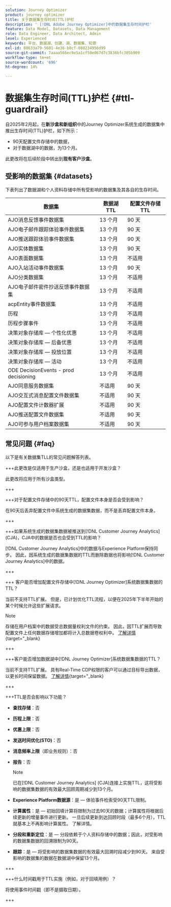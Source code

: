 ```yaml
---
solution: Journey Optimizer
product: journey optimizer
title: 关于数据集生存时间(TTL)护栏
description: ' [!DNL Adobe Journey Optimizer]中的数据集生存时间护栏'
feature: Data Model, Datasets, Data Management
role: Data Engineer, Data Architect, Admin
level: Experienced
keywords: 平台、数据湖、创建、湖、数据集、轮廓
exl-id: 08633a79-5601-4e36-b8cf-080234956d99
source-git-commit: 7aaaa566ec9e5a1cf50e067d7c3836bfc305b909
workflow-type: tm+mt
source-wordcount: '696'
ht-degree: 14%

---
```


# 数据集生存时间(TTL)护栏 {#ttl-guardrail}

自2025年2月起，在&#x200B;**新沙盒和新组织**&#x200B;中的Journey Optimizer系统生成的数据集中推出生存时间(TTL)护栏，如下所示：

* 90天配置文件存储中的数据，
* 对于数据湖中的数据，为13个月。

此更改将在后续阶段中转出到&#x200B;**现有客户沙盒**。

## 受影响的数据集 {#datasets}

下表列出了数据湖和个人资料存储中所有受影响的数据集及其各自的生存时间。

| 数据集 | 数据湖TTL | 配置文件存储TTL |
|------|-----|-----|
| AJO消息反馈事件数据集 | 13 个月 | 90 天 |
| AJO电子邮件跟踪体验事件数据集 | 13 个月 | 90 天 |
| AJO推送跟踪体验事件数据集 | 13 个月 | 90 天 |
| AJO实体数据集 | 13 个月 | 90 天 |
| AJO表面数据集 | 13 个月 | 不适用 |
| AJO入站活动事件数据集 | 13 个月 | 90 天 |
| AJO分类数据集 | 13 个月 | 不适用 |
| AJO电子邮件密件抄送反馈事件数据集 | 13 个月 | 不适用 |
| acpEntity事件数据集 | 13 个月 | 不适用 |
| 历程 | 13 个月 | 不适用 |
| 历程步骤事件 | 13 个月 | 不适用 |
| 决策对象存储库 — 个性化优惠 | 13 个月 | 不适用 |
| 决策对象存储库 — 后备优惠 | 13 个月 | 不适用 |
| 决策对象存储库 — 投放位置 | 13 个月 | 不适用 |
| 决策对象存储库 — 活动 | 13 个月 | 不适用 |
| ODE DecisionEvents - prod decisioning | 13 个月 | 不适用 |
| AJO同意服务数据集 | 不适用 | 90 天 |
| AJO交互式消息配置文件数据集 | 不适用 | 90 天 |
| AJO配置文件计数器扩展 | 不适用 | 90 天 |
| AJO推送配置文件数据集 | 不适用 | 90 天 |
| AJO可参与用户档案数据集 | 不适用 | 90 天 |



## 常见问题 {#faq}

以下是有关数据集TLL的常见问题解答列表。

+++此更改是仅适用于生产沙盒，还是也适用于开发沙盒？

此更改将应用于所有沙盒类型。

+++

+++对于配置文件存储中的90天TTL，配置文件本身是否会受到影响？

在90天后丢弃配置文件中系统生成的数据集数据，而不是丢弃配置文件本身。

+++

+++如果系统生成的数据集数据被推送到[!DNL Customer Journey Analytics] (CJA)，CJA中的数据是否也会受到TTL的影响？

[!DNL Customer Journey Analytics]中的数据与Experience Platform保持同步。 因此，因系统生成的数据集数据的TTL而删除数据也将影响[!DNL Customer Journey Analytics]中的数据。

+++

+++ 客户能否增加配置文件存储中[!DNL Journey Optimizer]系统数据集数据的TTL？

当前不支持TTL扩展。 但是，已计划优化TTL流程，以便在2025年下半年开始的某个时候允许这些扩展请求。

>[!NOTE]
>
>存储在用户档案中的数据受总数据量权利文件的约束。 因此，因TTL扩展而导致配置文件上任何数据存储增加都将计入总数据卷权利中。 [了解详情](https://experienceleague.adobe.com/docs/experience-platform/landing/license/total-data-volume.html){target="_blank}

+++

+++客户能否增加数据湖中[!DNL Journey Optimizer]系统数据集数据的TTL？

当前不支持TTL扩展。 具有Real-Time CDP权限的客户可以通过目标导出数据，以更长时间保留数据。 [了解详情](https://experienceleague.adobe.com/docs/experience-platform/destinations/ui/activate/export-datasets.html){target="_blank}

+++

+++TTL是否会影响以下功能？

* **查找存储**：否
* **历程上限**：否
* **优惠上限**：否
* **发送时间优化(STO)**：否
* **消息频率上限**（即业务规则）：否
* **报告**：否

  >[!NOTE]
  >
  >已在[!DNL Customer Journey Analytics] (CJA)连接上实施TTL，这将受影响的数据集数据的有效最大回顾周期减少到13个月。

* **Experience Platform数据源**：是 — 体验事件检索受90天TTL限制。
* **计算属性**：是 — 初始回填计算将限制为过去90天的数据；计算属性将根据后续更新的增量事件进行更新。 一旦后续更新到达回顾时段（最多6个月），TTL就基本上不再影响计算属性。 了解详情。
* **分段和重新定位**：是 — 分段依赖于个人资料存储中的数据；因此，对受影响的数据集数据的回溯限制为90天。
* **跟踪**：是 — 将受影响的数据集数据的有效最大回溯时段减少到90天。 来自受影响的数据集的数据在数据湖中保留13个月。

+++

+++什么时间戳用于TTL实施（例如，对于回填用例）？

将使用事件时间戳（即不是摄取日期）。

+++
